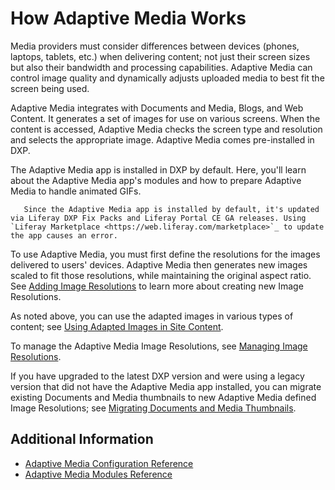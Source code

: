 # How Adaptive Media Works

Media providers must consider differences between devices (phones, laptops, tablets, etc.) when delivering content; not just their screen sizes but also their bandwidth and processing capabilities. Adaptive Media can control image quality and dynamically adjusts uploaded media to best fit the screen being used.

Adaptive Media integrates with Documents and Media, Blogs, and Web Content. It generates a set of images for use on various screens. When the content is accessed, Adaptive Media checks the screen type and resolution and selects the appropriate image. Adaptive Media comes pre-installed in DXP.

The Adaptive Media app is installed in DXP by default. Here, you'll learn about the Adaptive Media app's modules and how to prepare Adaptive Media to handle animated GIFs.

```tip::
   Since the Adaptive Media app is installed by default, it's updated via Liferay DXP Fix Packs and Liferay Portal CE GA releases. Using `Liferay Marketplace <https://web.liferay.com/marketplace>`_ to update the app causes an error.
```

To use Adaptive Media, you must first define the resolutions for the images delivered to users' devices. Adaptive Media then generates new images scaled to fit those resolutions, while maintaining the original aspect ratio. See [Adding Image Resolutions](./adding-image-resolutions.md) to learn more about creating new Image Resolutions.

As noted above, you can use the adapted images in various types of content; see [Using Adapted Images in Site Content](./using-adapted-images-in-site-content.md).

To manage the Adaptive Media Image Resolutions, see [Managing Image Resolutions](./managing-image-resolutions.md).

If you have upgraded to the latest DXP version and were using a legacy version that did not have the Adaptive Media app installed, you can migrate existing Documents and Media thumbnails to new Adaptive Media defined Image Resolutions; see [Migrating Documents and Media Thumbnails](./migrating-documents-and-media-thumbnails.md).

## Additional Information

* [Adaptive Media Configuration Reference](./adaptive-media-configuration-reference.md)
* [Adaptive Media Modules Reference](../../developer-guide/adaptive-media-modules-reference.md)
